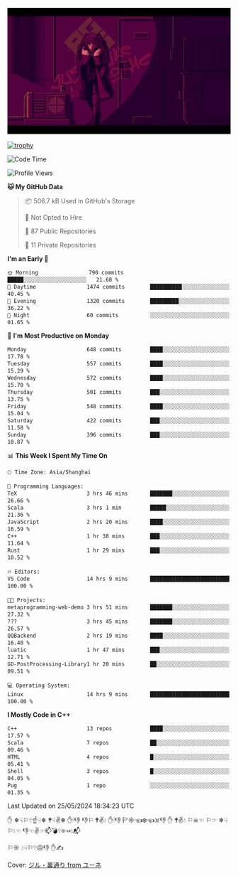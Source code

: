 ![](imgs/main.png)

[![trophy](https://github-profile-trophy.vercel.app/?username=NeilKleistGao&theme=dracula)](https://github.com/ryo-ma/github-profile-trophy)

<!--START_SECTION:waka-->
![Code Time](http://img.shields.io/badge/Code%20Time-1%2C008%20hrs%2055%20mins-blue)

![Profile Views](http://img.shields.io/badge/Profile%20Views-0-blue)

**🐱 My GitHub Data** 

> 📦 506.7 kB Used in GitHub's Storage 
 > 
> 🚫 Not Opted to Hire
 > 
> 📜 87 Public Repositories 
 > 
> 🔑 11 Private Repositories 
 > 
**I'm an Early 🐤** 

```text
🌞 Morning                790 commits         █████░░░░░░░░░░░░░░░░░░░░   21.68 % 
🌆 Daytime                1474 commits        ██████████░░░░░░░░░░░░░░░   40.45 % 
🌃 Evening                1320 commits        █████████░░░░░░░░░░░░░░░░   36.22 % 
🌙 Night                  60 commits          ░░░░░░░░░░░░░░░░░░░░░░░░░   01.65 % 
```
📅 **I'm Most Productive on Monday** 

```text
Monday                   648 commits         ████░░░░░░░░░░░░░░░░░░░░░   17.78 % 
Tuesday                  557 commits         ████░░░░░░░░░░░░░░░░░░░░░   15.29 % 
Wednesday                572 commits         ████░░░░░░░░░░░░░░░░░░░░░   15.70 % 
Thursday                 501 commits         ███░░░░░░░░░░░░░░░░░░░░░░   13.75 % 
Friday                   548 commits         ████░░░░░░░░░░░░░░░░░░░░░   15.04 % 
Saturday                 422 commits         ███░░░░░░░░░░░░░░░░░░░░░░   11.58 % 
Sunday                   396 commits         ███░░░░░░░░░░░░░░░░░░░░░░   10.87 % 
```


📊 **This Week I Spent My Time On** 

```text
🕑︎ Time Zone: Asia/Shanghai

💬 Programming Languages: 
TeX                      3 hrs 46 mins       ███████░░░░░░░░░░░░░░░░░░   26.66 % 
Scala                    3 hrs 1 min         █████░░░░░░░░░░░░░░░░░░░░   21.36 % 
JavaScript               2 hrs 20 mins       ████░░░░░░░░░░░░░░░░░░░░░   16.59 % 
C++                      1 hr 38 mins        ███░░░░░░░░░░░░░░░░░░░░░░   11.64 % 
Rust                     1 hr 29 mins        ███░░░░░░░░░░░░░░░░░░░░░░   10.52 % 

🔥 Editors: 
VS Code                  14 hrs 9 mins       █████████████████████████   100.00 % 

🐱‍💻 Projects: 
metaprogramming-web-demo 3 hrs 51 mins       ███████░░░░░░░░░░░░░░░░░░   27.32 % 
???                      3 hrs 45 mins       ███████░░░░░░░░░░░░░░░░░░   26.57 % 
QQBackend                2 hrs 19 mins       ████░░░░░░░░░░░░░░░░░░░░░   16.40 % 
luatic                   1 hr 47 mins        ███░░░░░░░░░░░░░░░░░░░░░░   12.71 % 
GD-PostProcessing-Library1 hr 20 mins        ██░░░░░░░░░░░░░░░░░░░░░░░   09.51 % 

💻 Operating System: 
Linux                    14 hrs 9 mins       █████████████████████████   100.00 % 
```

**I Mostly Code in C++** 

```text
C++                      13 repos            ████░░░░░░░░░░░░░░░░░░░░░   17.57 % 
Scala                    7 repos             ██░░░░░░░░░░░░░░░░░░░░░░░   09.46 % 
HTML                     4 repos             █░░░░░░░░░░░░░░░░░░░░░░░░   05.41 % 
Shell                    3 repos             █░░░░░░░░░░░░░░░░░░░░░░░░   04.05 % 
Pug                      1 repo              ░░░░░░░░░░░░░░░░░░░░░░░░░   01.35 % 
```




 Last Updated on 25/05/2024 18:34:23 UTC
<!--END_SECTION:waka-->

✋ ❄☟⚐🕆☝☟❄ 🕈☟✌❄ ✋🕯👎 👎⚐ 🕈✌💧 ✋🕯👎 🏱☼☜❄☜☠👎 ✋ 🕈✌💧 ⚐☠☜ ⚐☞ ❄☟⚐💧☜ 👎☜✌☞📫💣🕆❄☜💧📬

⚐☼ 💧☟⚐🕆☹👎 ✋✍

Cover: [ジル・裏通り from ユーネ](https://www.pixiv.net/artworks/62127066)
